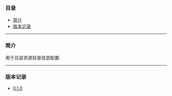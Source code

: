### 目录

* [简介](#abstract)
* [版本记录](#version)

---

### <a name="abstract">简介</a>

用于吕梁资源目录信息配置.

---

### <a name="version">版本记录</a>

* [0.1.0](./Docs/Version/0.1.0.md "0.1.0")
